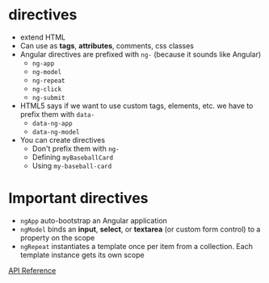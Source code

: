 # directives
* extend HTML
* Can use as **tags**, **attributes**, comments, css classes
* Angular directives are prefixed with `ng-` (because it sounds like Angular)
  * `ng-app`
  * `ng-model`
  * `ng-repeat`
  * `ng-click`
  * `ng-submit`
* HTML5 says if we want to use custom tags, elements, etc. we have to prefix them with `data-`
  * `data-ng-app`
  * `data-ng-model`
* You can create directives
  * Don't prefix them with `ng-`
  * Defining `myBaseballCard`
  * Using `my-baseball-card`

# Important directives
* `ngApp` auto-bootstrap an Angular application
* `ngModel` binds an **input**, **select**, or **textarea** (or custom form control) to a property on the scope
* `ngRepeat` instantiates a template once per item from a collection. Each template instance gets its own scope

[API Reference](https://docs.angularjs.org/api/ng/directive)
